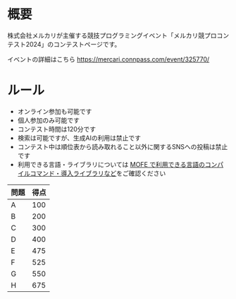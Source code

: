 # 概要
株式会社メルカリが主催する競技プログラミングイベント「メルカリ競プロコンテスト2024」のコンテストページです。

イベントの詳細はこちら
https://mercari.connpass.com/event/325770/


# ルール
- オンライン参加も可能です
- 個人参加のみ可能です
- コンテスト時間は120分です
- 検索は可能ですが、生成AIの利用は禁止です
- コンテスト中は順位表から読み取れること以外に関するSNSへの投稿は禁止です
- 利用できる言語・ライブラリについては
[MOFE で利用できる言語のコンパイルコマンド・導入ライブラリなど](https://mofecoder.com/languages)をご確認ください


| 問題 | 得点 |
| ---- | ---- |
| A | 100 |
| B | 200 |
| C | 300 |
| D | 400 |
| E | 475 |
| F | 525 |
| G | 550 |
| H | 675 |